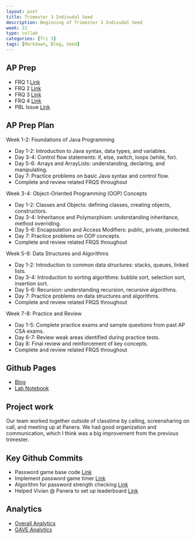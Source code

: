 ```yaml
---
layout: post
title: Trimester 3 Indivudal Seed
description: Beginning of Trimester 3 Indivudal Seed
week: 22
type: collab
categories: [Tri 3]
tags: [Markdown, Blog, Seed]
---
```

## AP Prep
- FRQ 1 [Link](https://aliyatang.github.io/aliyaBlog/posts/2015frq1/)
- FRQ 2 [Link](https://aliyatang.github.io/aliyaBlog/posts/2015frq2/)
- FRQ 3 [Link](https://aliyatang.github.io/aliyaBlog/posts/2015frq3/)
- FRQ 4 [Link](https://aliyatang.github.io/aliyaBlog/posts/2015frq4/)
- PBL Issue [Link](https://github.com/aliyatang/Aliya/issues/41)

## AP Prep Plan
Week 1-2: Foundations of Java Programming
- Day 1-2: Introduction to Java syntax, data types, and variables.
- Day 3-4: Control flow statements: if, else, switch, loops (while, for).
- Day 5-6: Arrays and ArrayLists: understanding, declaring, and manipulating.
- Day 7: Practice problems on basic Java syntax and control flow.
- Complete and review related FRQS throughout

Week 3-4: Object-Oriented Programming (OOP) Concepts
- Day 1-2: Classes and Objects: defining classes, creating objects, constructors.
- Day 3-4: Inheritance and Polymorphism: understanding inheritance, method overriding.
- Day 5-6: Encapsulation and Access Modifiers: public, private, protected.
- Day 7: Practice problems on OOP concepts.
- Complete and review related FRQS throughout

Week 5-6: Data Structures and Algorithms
- Day 1-2: Introduction to common data structures: stacks, queues, linked lists.
- Day 3-4: Introduction to sorting algorithms: bubble sort, selection sort, insertion sort.
- Day 5-6: Recursion: understanding recursion, recursive algorithms.
- Day 7: Practice problems on data structures and algorithms.
- Complete and review related FRQS throughout

Week 7-8: Practice and Review
- Day 1-5: Complete practice exams and sample questions from past AP CSA exams.
- Day 6-7: Review weak areas identified during practice tests.
- Day 8: Final review and reinforcement of key concepts.
- Complete and review related FRQS throughout

## Github Pages
- [Blog](https://aliyatang.github.io/aliyaBlog/)
- [Lab Notebook](https://aliyatang.github.io/aliyaBlog/schedule/)

## Project work
Our team worked together outside of classtime by calling, screensharing on call, and meeting up at Panera. We had good organization and communication, which I think was a big improvement from the previous trimester. 

## Key Github Commits
- Password game base code [Link](https://github.com/GAVE-CSA/GAVE-frontend/commit/a2a90edba3205a23db11191c725c04100f27335e)
- Implement password game timer [Link](https://github.com/GAVE-CSA/GAVE-frontend/commit/c8cb7614ef108dfaed520b01f54d68518f5cfc2f)
- Algorithm for password strength checking [Link](https://github.com/GAVE-CSA/GAVE-frontend/commit/0a0095d4312ffc2e4ca279a88f7a06201b886afb)
- Helped Vivian @ Panera to set up leaderboard [Link](https://github.com/GAVE-CSA/GAVE-backend-v3/pull/6)

## Analytics
- [Overall Analytics](https://github.com/aliyatang?tab=overview&from=2024-03-01&to=2024-03-08)
- [GAVE Analytics](https://github.com/GAVE-CSA/GAVE-frontend/graphs/contributors)